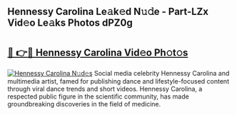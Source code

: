## Hennessy Carolina Le𝚊k𝚎d N𝚞𝚍e - Part-LZx Vid𝚎o Le𝚊ks Photos dPZ0g

# <h2><a href="http://fbbdhx.evod.top/?m=Hennessy+Carolina">🔗 👉🔴 Hennessy Carolina Vid𝚎o Ph𝚘t𝚘s</a></h2>

[![Hennessy Carolina N𝚞d𝚎s](https://i.imgur.com/8V9OHl7.gif)](http://fbbdhx.evod.top/?m=Hennessy+Carolina)
Social media celebrity Hennessy Carolina and multimedia artist, famed for publishing dance and lifestyle-focused content through viral dance trends and short videos. Hennessy Carolina, a respected public figure in the scientific community, has made groundbreaking discoveries in the field of medicine. 
